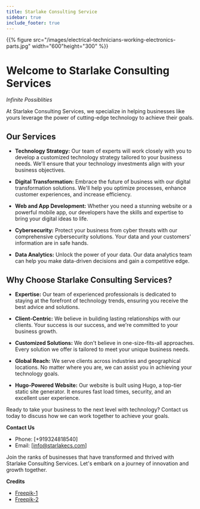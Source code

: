 ```yaml
---
title: Starlake Consulting Service
sidebar: true
include_footer: true
---
```

{{% figure src="/images/electrical-technicians-working-electronics-parts.jpg" width="600"height="300" %}}

# Welcome to Starlake Consulting Services

*Infinite Possiblities*

At Starlake Consulting Services, we specialize in helping businesses like yours leverage the power of cutting-edge technology to achieve their goals.

## Our Services

- **Technology Strategy:** Our team of experts will work closely with you to develop a customized technology strategy tailored to your business needs. We'll ensure that your technology investments align with your business objectives.

- **Digital Transformation:** Embrace the future of business with our digital transformation solutions. We'll help you optimize processes, enhance customer experiences, and increase efficiency.

- **Web and App Development:** Whether you need a stunning website or a powerful mobile app, our developers have the skills and expertise to bring your digital ideas to life.

- **Cybersecurity:** Protect your business from cyber threats with our comprehensive cybersecurity solutions. Your data and your customers' information are in safe hands.

- **Data Analytics:** Unlock the power of your data. Our data analytics team can help you make data-driven decisions and gain a competitive edge.

## Why Choose Starlake Consulting Services?

- **Expertise:** Our team of experienced professionals is dedicated to staying at the forefront of technology trends, ensuring you receive the best advice and solutions.

- **Client-Centric:** We believe in building lasting relationships with our clients. Your success is our success, and we're committed to your business growth.

- **Customized Solutions:** We don't believe in one-size-fits-all approaches. Every solution we offer is tailored to meet your unique business needs.

- **Global Reach:** We serve clients across industries and geographical locations. No matter where you are, we can assist you in achieving your technology goals.

- **Hugo-Powered Website:** Our website is built using Hugo, a top-tier static site generator. It ensures fast load times, security, and an excellent user experience.

Ready to take your business to the next level with technology? Contact us today to discuss how we can work together to achieve your goals.

**Contact Us**

- Phone: [+919324818540]
- Email: [info@starlakecs.com]

Join the ranks of businesses that have transformed and thrived with Starlake Consulting Services. Let's embark on a journey of innovation and growth together.


**Credits**
- [Freepik-1](https://www.freepik.com/free-photo/electrical-technicians-working-electronics-parts_3276254.htm#query=consulting%20India%20electronics&position=1&from_view=search&track=ais)
- [Freepik-2](https://www.freepik.com/free-vector/computer-service-pattern_9376831.htm#query=electronics%20workshop&position=16&from_view=search&track=ais)
